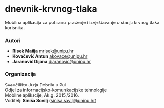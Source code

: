 # dnevnik-krvnog-tlaka
Mobilna aplikacija za pohranu, praćenje i izvještavanje o stanju krvnog tlaka korisnika.

### Autori
- **Risek	Matija**	mrisek@unipu.hr
- **Kovačević	Antun**	akovace@unipu.hr
- **Jaranović	Dijana**	djaranovic@unipu.hr


### Organizacija
Sveučilište Jurja Dobrile u Puli  
Odjel za informacijsko-komunikacijske tehnologije  
Mobilne aplikacije, Ak.g. 2015./2016.  
Voditelj: **Siniša Sovilj** (sinisa.sovilj@unipu.hr)
